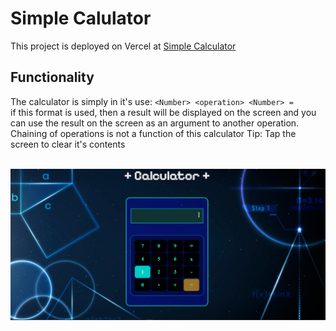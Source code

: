 # Simple Calulator

This project is deployed on Vercel at [Simple Calculator](https://coma-calculator.vercel.app/)


## Functionality
The calculator is simply in it's use: `<Number> <operation> <Number> =`<br>
if this format is used, then a result will be displayed on the screen and you can use the result on the screen as an argument to another operation.
Chaining of operations is not a function of this calculator
Tip: Tap the screen to clear it's contents
<br><br>
<p align="center"><img src="./imgs/Demo.png" width=800></p>
